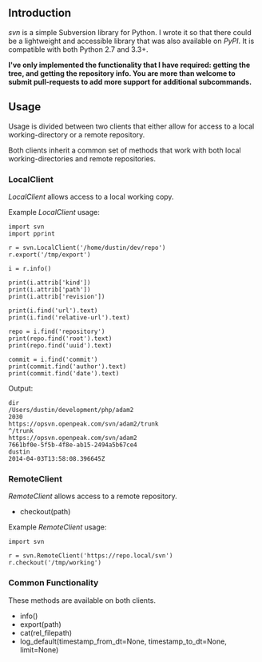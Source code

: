 Introduction
------------

*svn* is a simple Subversion library for Python. I wrote it so that there could be a lightweight and accessible library that was also available on *PyPI*. It is compatible with both Python 2.7 and 3.3+.

**I've only implemented the functionality that I have required: getting the tree, and getting the repository info. You are more than welcome to submit pull-requests to add more support for additional subcommands.**

Usage
-----

Usage is divided between two clients that either allow for access to a local working-directory or a remote repository.

Both clients inherit a common set of methods that work with both local working-directories and remote repositories.

### LocalClient

*LocalClient* allows access to a local working copy.

Example *LocalClient* usage:

```
import svn
import pprint

r = svn.LocalClient('/home/dustin/dev/repo')
r.export('/tmp/export')

i = r.info()

print(i.attrib['kind'])
print(i.attrib['path'])
print(i.attrib['revision'])

print(i.find('url').text)
print(i.find('relative-url').text)

repo = i.find('repository')
print(repo.find('root').text)
print(repo.find('uuid').text)

commit = i.find('commit')
print(commit.find('author').text)
print(commit.find('date').text)
```

Output:

```
dir
/Users/dustin/development/php/adam2
2030
https://opsvn.openpeak.com/svn/adam2/trunk
^/trunk
https://opsvn.openpeak.com/svn/adam2
7661bf0e-5f5b-4f8e-ab15-2494a5b67ce4
dustin
2014-04-03T13:58:08.396645Z
```

### RemoteClient

*RemoteClient* allows access to a remote repository.

- checkout(path)

Example *RemoteClient* usage:

```
import svn

r = svn.RemoteClient('https://repo.local/svn')
r.checkout('/tmp/working')
```

### Common Functionality

These methods are available on both clients.

- info()
- export(path)
- cat(rel_filepath)
- log_default(timestamp_from_dt=None, timestamp_to_dt=None, limit=None)
